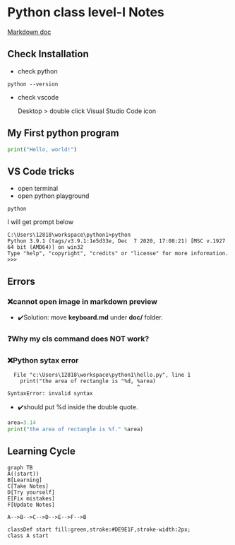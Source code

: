 # Python class level-I Notes

[Markdown doc](https://www.markdownguide.org/cheat-sheet)

## Check Installation
* check python
```DOS
python --version
```
* check vscode
  
    Desktop > double click Visual Studio Code icon

## My First python program
```py
print("Hello, world!")
```
## VS Code tricks

* open terminal
* open python playground
```DOS
python
```
I will get prompt below
```
C:\Users\12818\workspace\python1>python
Python 3.9.1 (tags/v3.9.1:1e5d33e, Dec  7 2020, 17:08:21) [MSC v.1927 64 bit (AMD64)] on win32
Type "help", "copyright", "credits" or "license" for more information.
>>>
```

## Errors
### ❌cannot open image in markdown preview
* ✔️Solution: move **keyboard.md** under **doc/** folder.

### ❓Why my cls command does NOT work?


### ❌Python sytax error
```output
  File "c:\Users\12818\workspace\python1\hello.py", line 1
    print("the area of rectangle is "%d, %area)
                                         ^     
SyntaxError: invalid syntax
```
* ✔️should put %d inside the double quote.
```py
area=3.14
print("the area of rectangle is %f." %area)
```

## Learning Cycle
```mermaid
graph TB
A((start))
B[Learning]
C[Take Notes]
D[Try yourself]
E[Fix mistakes]
F[Update Notes]

A-->B-->C-->D-->E-->F-->B

classDef start fill:green,stroke:#DE9E1F,stroke-width:2px;
class A start
```